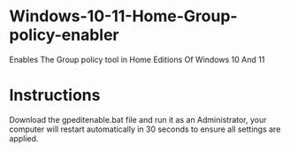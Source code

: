 # Windows-10-11-Home-Group-policy-enabler
Enables The Group policy tool in Home Editions Of Windows 10 And 11
# Instructions
Download the gpeditenable.bat file and run it as an Administrator, your computer will restart automatically in 30 seconds to ensure all settings are applied.
